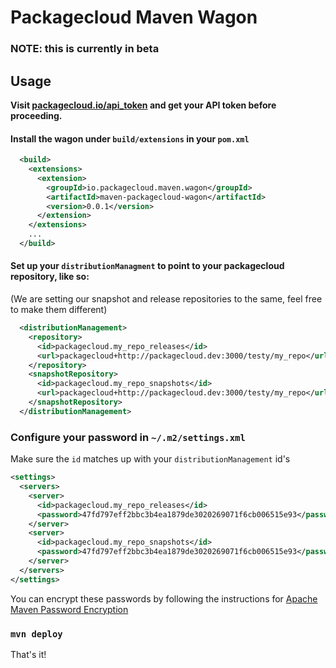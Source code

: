 # Packagecloud Maven Wagon

### NOTE: this is currently in beta

## Usage

**Visit [packagecloud.io/api_token](packagecloud.io/api_token) and get your API token before proceeding.**

#### Install the wagon under `build/extensions` in your `pom.xml`
```xml
  <build>
    <extensions>
      <extension>
        <groupId>io.packagecloud.maven.wagon</groupId>
        <artifactId>maven-packagecloud-wagon</artifactId>
        <version>0.0.1</version>
      </extension>
    </extensions>
    ...
  </build>
```

#### Set up your `distributionManagment` to point to your packagecloud repository, like so:

(We are setting our snapshot and release repositories to the same, feel free to make them different)

```xml
  <distributionManagement>
    <repository>
      <id>packagecloud.my_repo_releases</id>
      <url>packagecloud+http://packagecloud.dev:3000/testy/my_repo</url>
    </repository>
    <snapshotRepository>
      <id>packagecloud.my_repo_snapshots</id>
      <url>packagecloud+http://packagecloud.dev:3000/testy/my_repo</url>
    </snapshotRepository>
  </distributionManagement>
```

### Configure your password in `~/.m2/settings.xml`

Make sure the `id` matches up with your `distributionManagement` id's

```xml
<settings>
  <servers>
    <server>
      <id>packagecloud.my_repo_releases</id>
      <password>47fd797eff2bbc3b4ea1879de3020269071f6cb006515e93</password>
    </server>
    <server>
      <id>packagecloud.my_repo_snapshots</id>
      <password>47fd797eff2bbc3b4ea1879de3020269071f6cb006515e93</password>
    </server>
  </servers>
</settings>
```

You can encrypt these passwords by following the instructions for [Apache Maven Password Encryption](https://maven.apache.org/guides/mini/guide-encryption.html)

### `mvn deploy`
That's it!

